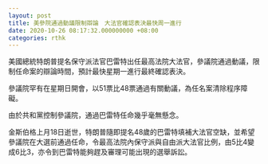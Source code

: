 ```yaml
---
layout: post
title: 美參院通過動議限制辯論　大法官確認表決最快周一進行
date: 2020-10-26 08:17:32.000000000 +08:00
categories: rthk
---
```


美國總統特朗普提名保守派法官巴雷特出任最高法院大法官，參議院通過動議，限制任命案的辯論時間，預計最快星期一進行最終確認表決。

參議院罕有在星期日開會，以51票比48票通過有關動議，為任名案清除程序障礙。

由於共和黨控制參議院，通過巴雷特任命幾乎毫無懸念。

金斯伯格上月18日逝世，特朗普隨即提名48歲的巴雷特填補大法官空缺，並希望參議院在大選前通過任命，令最高法院內保守派與自由派大法官比例，由5比4變成6比3，亦令到巴雷特能夠趕及審理可能出現的選舉訴訟。

